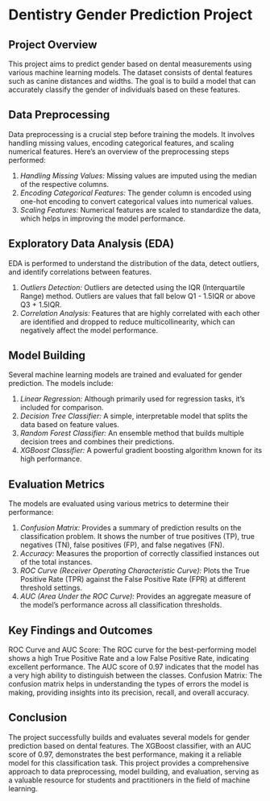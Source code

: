 # Dentistry Gender Prediction Project
## **Project Overview**

This project aims to predict gender based on dental measurements using various machine learning models. The dataset consists of dental features such as canine distances and widths. The goal is to build a model that can accurately classify the gender of individuals based on these features.

## **Data Preprocessing**

Data preprocessing is a crucial step before training the models. It involves handling missing values, encoding categorical features, and scaling numerical features. Here’s an overview of the preprocessing steps performed:

1. *Handling Missing Values:* Missing values are imputed using the median of the respective columns.
2. *Encoding Categorical Features:* The gender column is encoded using one-hot encoding to convert categorical values into numerical values.
3. *Scaling Features:* Numerical features are scaled to standardize the data, which helps in improving the model performance.
   
## Exploratory Data Analysis (EDA)
EDA is performed to understand the distribution of the data, detect outliers, and identify correlations between features.

1. *Outliers Detection:* Outliers are detected using the IQR (Interquartile Range) method. Outliers are values that fall below Q1 - 1.5IQR or above Q3 + 1.5IQR.
2. *Correlation Analysis:* Features that are highly correlated with each other are identified and dropped to reduce multicollinearity, which can negatively affect the model performance.

## Model Building

Several machine learning models are trained and evaluated for gender prediction. The models include:

1. *Linear Regression:* Although primarily used for regression tasks, it’s included for comparison.
2. *Decision Tree Classifier:* A simple, interpretable model that splits the data based on feature values.
3. *Random Forest Classifier:* An ensemble method that builds multiple decision trees and combines their predictions.
4. *XGBoost Classifier:* A powerful gradient boosting algorithm known for its high performance.

## Evaluation Metrics

The models are evaluated using various metrics to determine their performance:

1. *Confusion Matrix:* Provides a summary of prediction results on the classification problem. It shows the number of true positives (TP), true negatives (TN), false positives (FP), and false negatives (FN).
2. *Accuracy:* Measures the proportion of correctly classified instances out of the total instances.
3. *ROC Curve (Receiver Operating Characteristic Curve):* Plots the True Positive Rate (TPR) against the False Positive Rate (FPR) at different threshold settings.
4. *AUC (Area Under the ROC Curve):* Provides an aggregate measure of the model’s performance across all classification thresholds.


## Key Findings and Outcomes
ROC Curve and AUC Score: The ROC curve for the best-performing model shows a high True Positive Rate and a low False Positive Rate, indicating excellent performance. The AUC score of 0.97 indicates that the model has a very high ability to distinguish between the classes.
Confusion Matrix: The confusion matrix helps in understanding the types of errors the model is making, providing insights into its precision, recall, and overall accuracy.

## Conclusion
The project successfully builds and evaluates several models for gender prediction based on dental features. The XGBoost classifier, with an AUC score of 0.97, demonstrates the best performance, making it a reliable model for this classification task. This project provides a comprehensive approach to data preprocessing, model building, and evaluation, serving as a valuable resource for students and practitioners in the field of machine learning.
